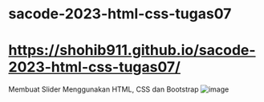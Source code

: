 # sacode-2023-html-css-tugas07
# https://shohib911.github.io/sacode-2023-html-css-tugas07/
Membuat Slider Menggunakan HTML, CSS dan Bootstrap
![image](https://github.com/shohib911/sacode-2023-html-css-tugas07/assets/144332903/27ad0717-1f0a-4fbd-b037-b9837d7b556e)
